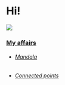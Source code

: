 # Hi!

<div width='50%'>
  <a href="https://media.giphy.com/media/3oEduZHK9DOK3jXhlK/giphy.gif">
</div>


![](https://media.giphy.com/media/3oEduZHK9DOK3jXhlK/giphy.gif)

### My affairs
  - ###### [Mandala](https://rw610.github.io/mandala/)
  - ###### [Connected points](https://rw610.github.io/canvas/)
